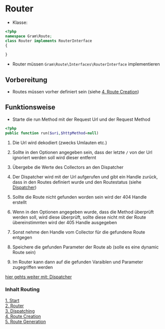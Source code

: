 # Router
- Klasse: 
```php
<?php 
namespace Gram\Route;
class Router implements RouterInterface
{
	
}
```
- Router müssen ``Gram\Route\Interfaces\RouterInterface`` implementieren

## Vorbereitung
- Routes müssen vorher definiert sein (siehe [4. Route Creation](routeCreation.md))


## Funktionsweise
- Starte die run Method mit der Request Url und der Request Method
````php
<?php
public function run($uri,$httpMethod=null)
````
1. Die Url wird dekodiert (zwecks Umlauten etc.)

2. Sollte in den Optionen angegeben sein, dass der letzte ``/`` von der Url ignoriert werden soll wird dieser entfernt

3. Übergebe die Werte des Collectors an den Dispatcher

4. Der Dispatcher wird mit der Url aufgerufen und gibt ein Handle zurück, dass in den Routes definiert wurde und den Routestatus (siehe [Dispatcher](dispatching.md))

5. Sollte die Route nicht gefunden worden sein wird der 404 Handle erstellt

6. Wenn in den Optionen angegeben wurde, dass die Method überprüft werden soll, wird diese überprüft, sollte diese nicht mit der Route übereinstimmten wird der 405 Handle ausgegeben

7. Sonst nehme den Handle vom Collector für die gefundene Route entgegen

8. Speichere die gefunden Parameter der Route ab (solle es eine dynamic Route sein)

9. Im Router kann dann auf die gefunden Varaiblen und Parameter zugegriffen werden

[hier gehts weiter mit: Dispatcher](dispatching.md)

### Inhalt Routing
[1. Start](index.md) <br>
[2. Router](router.md) <br>
[3. Dispatching](dispatching.md) <br>
[4. Route Creation](routeCreation.md) <br>
[5. Route Generation](routegeneration.md)